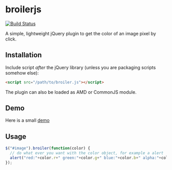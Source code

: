 broilerjs
=========

[![Build Status](https://travis-ci.org/GordonLesti/broilerjs.svg?branch=master)](https://travis-ci.org/GordonLesti/broilerjs)

A simple, lightweight jQuery plugin to get the color of an image pixel by click.

## Installation

Include script *after* the jQuery library (unless you are packaging scripts somehow else):

```html
<script src="/path/to/broiler.js"></script>
```

The plugin can also be loaded as AMD or CommonJS module.

## Demo

Here is a small [demo](http://gordonlesti.com/broilerjs/demo/rainbow.html)

## Usage

```javascript
$("#image").broiler(function(color) {
  // do what ever you want with the color object, for example a alert
  alert("red:"+color.r+" green:"+color.g+" blue:"+color.b+" alpha:"+color.a);
});
